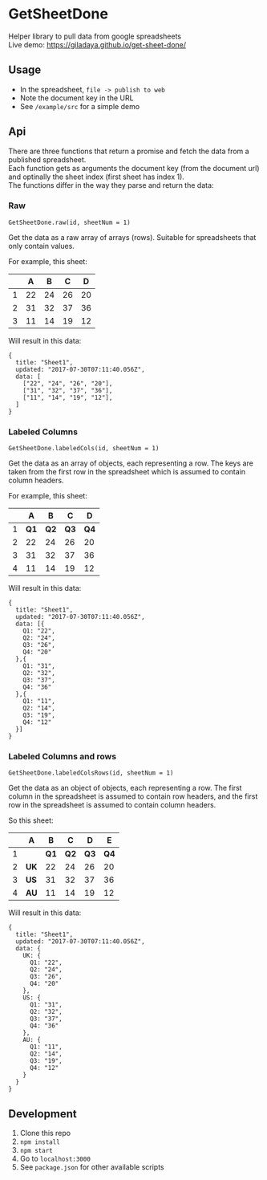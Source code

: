 # GetSheetDone
Helper library to pull data from google spreadsheets   
Live demo: https://giladaya.github.io/get-sheet-done/

## Usage 
- In the spreadsheet, `file -> publish to web`  
- Note the document key in the URL  
- See `/example/src` for a simple demo

## Api
There are three functions that return a promise and fetch the data from a published spreadsheet.  
Each function gets as arguments the document key (from the document url) and optinally the sheet index (first sheet has index 1).  
The functions differ in the way they parse and return the data:

### Raw
```
GetSheetDone.raw(id, sheetNum = 1)
```
Get the data as a raw array of arrays (rows).
Suitable for spreadsheets that only contain values.

For example, this sheet:  

|   | A  | B  | C  | D  |
|---|----|----|----|----|
| 1 | 22 | 24 | 26 | 20 |
| 2 | 31 | 32 | 37 | 36 |
| 3 | 11 | 14 | 19 | 12 |

Will result in this data:
```
{
  title: "Sheet1",
  updated: "2017-07-30T07:11:40.056Z",
  data: [
    ["22", "24", "26", "20"],
    ["31", "32", "37", "36"],
    ["11", "14", "19", "12"],
  ]
}
```

### Labeled Columns
```
GetSheetDone.labeledCols(id, sheetNum = 1)
```
Get the data as an array of objects, each representing a row. The keys are taken from the first row in the spreadsheet which is assumed to contain column headers.  

For example, this sheet:  

|   | A  | B  | C  | D  |
|---|----|----|----|----|
| 1 | **Q1** | **Q2** | **Q3** | **Q4** |
| 2 | 22 | 24 | 26 | 20 |
| 3 | 31 | 32 | 37 | 36 |
| 4 | 11 | 14 | 19 | 12 |
 
Will result in this data: 
```
{
  title: "Sheet1",
  updated: "2017-07-30T07:11:40.056Z",
  data: [{
    Q1: "22",
    Q2: "24",
    Q3: "26",
    Q4: "20"
  },{
    Q1: "31",
    Q2: "32",
    Q3: "37",
    Q4: "36"
  },{
    Q1: "11",
    Q2: "14",
    Q3: "19",
    Q4: "12"
  }]
}
``` 

### Labeled Columns and rows
```
GetSheetDone.labeledColsRows(id, sheetNum = 1)
```
Get the data as an object of objects, each representing a row. The first column in the spreadsheet is assumed to contain row headers, and the first row in the spreadsheet is assumed to contain column headers.

So this sheet:  

|   | A      | B      | C      | D      | E      |
|---|--------|--------|--------|--------|--------|
| 1 |        | **Q1** | **Q2** | **Q3** | **Q4** |
| 2 | **UK** | 22     | 24     | 26     | 20     |
| 3 | **US** | 31     | 32     | 37     | 36     |
| 4 | **AU** | 11     | 14     | 19     | 12     |

Will result in this data: 
```
{
  title: "Sheet1",
  updated: "2017-07-30T07:11:40.056Z",
  data: {
    UK: {
      Q1: "22",
      Q2: "24",
      Q3: "26",
      Q4: "20"
    },
    US: {
      Q1: "31",
      Q2: "32",
      Q3: "37",
      Q4: "36"
    },
    AU: {
      Q1: "11",
      Q2: "14",
      Q3: "19",
      Q4: "12"
    }
  }
}
``` 

## Development
1. Clone this repo
2. `npm install`
3. `npm start`
4. Go to `localhost:3000`
5. See `package.json` for other available scripts
